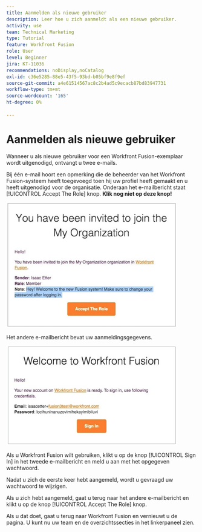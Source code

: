 ```yaml
---
title: Aanmelden als nieuwe gebruiker
description: Leer hoe u zich aanmeldt als een nieuwe gebruiker.
activity: use
team: Technical Marketing
type: Tutorial
feature: Workfront Fusion
role: User
level: Beginner
jira: KT-11036
recommendations: noDisplay,noCatalog
exl-id: c36e5285-88e5-43f5-93bd-b05bf9e8f9ef
source-git-commit: a4e61514567ac8c2b4ad5c9ecacb87bd83947731
workflow-type: tm+mt
source-wordcount: '165'
ht-degree: 0%

---
```


# Aanmelden als nieuwe gebruiker

Wanneer u als nieuwe gebruiker voor een Workfront Fusion-exemplaar wordt uitgenodigd, ontvangt u twee e-mails.

Bij één e-mail hoort een opmerking die de beheerder van het Workfront Fusion-systeem heeft toegevoegd toen hij uw profiel heeft gemaakt en u heeft uitgenodigd voor de organisatie. Onderaan het e-mailbericht staat [!UICONTROL Accept The Role] knop. **Klik nog niet op deze knop!**

![Een afbeelding van uw e-mailuitnodiging](assets/new-user-1.png)

Het andere e-mailbericht bevat uw aanmeldingsgegevens.

![Een afbeelding van uw e-mailuitnodiging](assets/new-user-2.png)

Als u Workfront Fusion wilt gebruiken, klikt u op de knop [!UICONTROL Sign In] in het tweede e-mailbericht en meld u aan met het opgegeven wachtwoord.

Nadat u zich de eerste keer hebt aangemeld, wordt u gevraagd uw wachtwoord te wijzigen.

Als u zich hebt aangemeld, gaat u terug naar het andere e-mailbericht en klikt u op de knop [!UICONTROL Accept The Role] knop.

Als u dat doet, gaat u terug naar Workfront Fusion en vernieuwt u de pagina. U kunt nu uw team en de overzichtssecties in het linkerpaneel zien.
